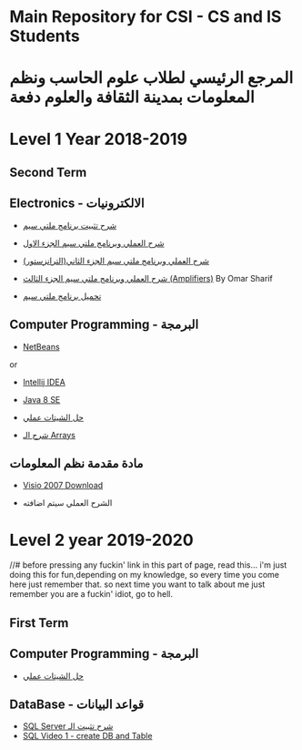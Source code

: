 # Main Repository for CSI - CS and IS Students  
# المرجع الرئيسي لطلاب علوم الحاسب ونظم المعلومات بمدينة الثقافة والعلوم دفعة
# Level 1 Year 2018-2019 
## Second Term
## Electronics - الالكترونيات

- [شرح تثبيت برنامج ملتي سيم](https://youtu.be/H-g17V3o2XY)

- [شرح العملي وبرنامج ملتي سيم الجزء الاول](https://youtu.be/Wk8EapZfE_Y)

- [شرح العملي وبرنامج ملتي سيم الجزء الثاني(الترانزستور)](https://youtu.be/yQKSf7rmcXk)

- [شرح العملي وبرنامج ملتي سيم الجزء الثالث (Amplifiers)](https://youtu.be/KoQhNCvVOvw) By Omar Sharif


- [تحميل برنامج ملتي سيم](https://www.file-up.org/mtdw13jyf3v3)
## Computer Programming - البرمجة
- [NetBeans](https://netbeans.org/downloads/8.0.2/)

or

- [Intellij IDEA](https://www.jetbrains.com/idea/download/)

- [Java 8 SE](2133155)

- [حل الشيتات عملي](https://github.com/th3blackscare/Programming-Sheets)
- [شرح الـ Arrays](https://youtu.be/N-UAlGhqj6w)

## مادة مقدمة نظم المعلومات

- [Visio 2007 Download](https://download.microsoft.com/download/3/3/7/337eedad-7ea6-49ec-856b-3b8845d90c6a/visio2007sp1-kb937155-fullfile-en-us.exe)

- الشرح العملي سيتم اضافته

# Level 2 year 2019-2020 
//# before pressing any fuckin' link in this part of page, read this... i'm just doing this for fun,depending on my knowledge, so every time you come here just remember that. so next time you want to talk about me just remember you are a fuckin' idiot, go to hell.

## First Term

## Computer Programming - البرمجة

- [حل الشيتات عملي](https://github.com/th3blackscare/Programming-Sheets/tree/master/Level-2)

## DataBase - قواعد البيانات
 - [SQL Server شرح تثبيت الـ](https://youtu.be/TteGZY5RaVk)
 - [SQL Video 1 - create DB and Table](https://youtu.be/UUVviv7bHz0)
